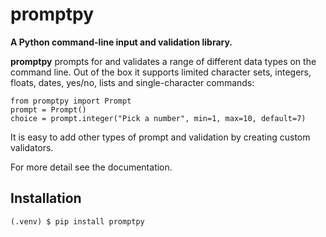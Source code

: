 # promptpy

**A Python command-line input and validation library.**

**promptpy** prompts for and validates a range of different data types
on the command line. Out of the box it supports limited character sets,
integers, floats, dates, yes/no, lists and single-character commands:

    from promptpy import Prompt
    prompt = Prompt()
    choice = prompt.integer("Pick a number", min=1, max=10, default=7)

It is easy to add other types of prompt and validation by creating
custom validators.

For more detail see the documentation.

## Installation

    (.venv) $ pip install promptpy